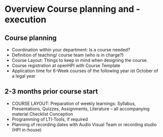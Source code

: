 # Overview Course planning and - execution

## Course planning

-	Coordination within your department: Is a course needed?
-	Definition of teaching/ course team (who is in charge?)
-	Course Layout: Things to keep in mind when designing the course.
-	Course registration at openHPI with Course Template
-	Application time for 6-Week courses of the following year ist October of a legal year

## 2-3 months prior course start

- COURSE LAYOUT: Preparation of weekly learnings: Syllabus, Presentations, Quizzes, Assignments, Literature – all accompanying material Checklist Conception
- Programming of LTI-Tools, if required
- Planning of recording dates with  Audio Visual Team or recording studio (HPI in-house)
